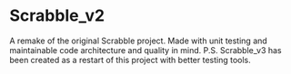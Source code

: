 # Scrabble_v2
A remake of the original Scrabble project. Made with unit testing and maintainable code architecture and quality in mind.
P.S. Scrabble_v3 has been created as a restart of this project with better testing tools.
